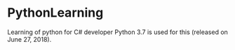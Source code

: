 # PythonLearning
Learning of python for C# developer
Python 3.7 is used for this (released on June 27, 2018).
